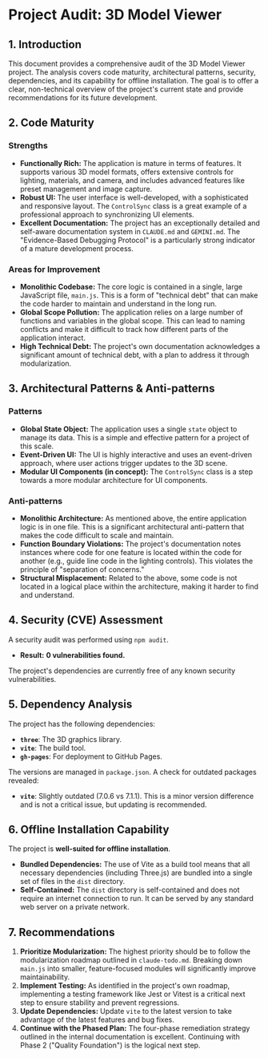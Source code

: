 # Project Audit: 3D Model Viewer

## 1. Introduction

This document provides a comprehensive audit of the 3D Model Viewer project. The analysis covers code maturity, architectural patterns, security, dependencies, and its capability for offline installation. The goal is to offer a clear, non-technical overview of the project's current state and provide recommendations for its future development.

## 2. Code Maturity

### Strengths

*   **Functionally Rich:** The application is mature in terms of features. It supports various 3D model formats, offers extensive controls for lighting, materials, and camera, and includes advanced features like preset management and image capture.
*   **Robust UI:** The user interface is well-developed, with a sophisticated and responsive layout. The `ControlSync` class is a great example of a professional approach to synchronizing UI elements.
*   **Excellent Documentation:** The project has an exceptionally detailed and self-aware documentation system in `CLAUDE.md` and `GEMINI.md`. The "Evidence-Based Debugging Protocol" is a particularly strong indicator of a mature development process.

### Areas for Improvement

*   **Monolithic Codebase:** The core logic is contained in a single, large JavaScript file, `main.js`. This is a form of "technical debt" that can make the code harder to maintain and understand in the long run.
*   **Global Scope Pollution:** The application relies on a large number of functions and variables in the global scope. This can lead to naming conflicts and make it difficult to track how different parts of the application interact.
*   **High Technical Debt:** The project's own documentation acknowledges a significant amount of technical debt, with a plan to address it through modularization.

## 3. Architectural Patterns & Anti-patterns

### Patterns

*   **Global State Object:** The application uses a single `state` object to manage its data. This is a simple and effective pattern for a project of this scale.
*   **Event-Driven UI:** The UI is highly interactive and uses an event-driven approach, where user actions trigger updates to the 3D scene.
*   **Modular UI Components (in concept):** The `ControlSync` class is a step towards a more modular architecture for UI components.

### Anti-patterns

*   **Monolithic Architecture:** As mentioned above, the entire application logic is in one file. This is a significant architectural anti-pattern that makes the code difficult to scale and maintain.
*   **Function Boundary Violations:** The project's documentation notes instances where code for one feature is located within the code for another (e.g., guide line code in the lighting controls). This violates the principle of "separation of concerns."
*   **Structural Misplacement:** Related to the above, some code is not located in a logical place within the architecture, making it harder to find and understand.

## 4. Security (CVE) Assessment

A security audit was performed using `npm audit`.

*   **Result:** **0 vulnerabilities found.**

The project's dependencies are currently free of any known security vulnerabilities.

## 5. Dependency Analysis

The project has the following dependencies:

*   **`three`**: The 3D graphics library.
*   **`vite`**: The build tool.
*   **`gh-pages`**: For deployment to GitHub Pages.

The versions are managed in `package.json`. A check for outdated packages revealed:

*   **`vite`**: Slightly outdated (7.0.6 vs 7.1.1). This is a minor version difference and is not a critical issue, but updating is recommended.

## 6. Offline Installation Capability

The project is **well-suited for offline installation**.

*   **Bundled Dependencies:** The use of Vite as a build tool means that all necessary dependencies (including Three.js) are bundled into a single set of files in the `dist` directory.
*   **Self-Contained:** The `dist` directory is self-contained and does not require an internet connection to run. It can be served by any standard web server on a private network.

## 7. Recommendations

1.  **Prioritize Modularization:** The highest priority should be to follow the modularization roadmap outlined in `claude-todo.md`. Breaking down `main.js` into smaller, feature-focused modules will significantly improve maintainability.
2.  **Implement Testing:** As identified in the project's own roadmap, implementing a testing framework like Jest or Vitest is a critical next step to ensure stability and prevent regressions.
3.  **Update Dependencies:** Update `vite` to the latest version to take advantage of the latest features and bug fixes.
4.  **Continue with the Phased Plan:** The four-phase remediation strategy outlined in the internal documentation is excellent. Continuing with Phase 2 ("Quality Foundation") is the logical next step.
